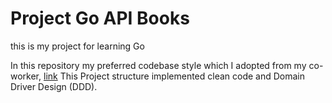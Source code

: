 # Project Go API Books

this is my project for learning Go 

In this repository my preferred codebase style which I adopted from my co-worker, [link](https://github.com/fahminlb33/devoria1-wtc-backend) This Project structure implemented clean code and Domain Driver Design (DDD).